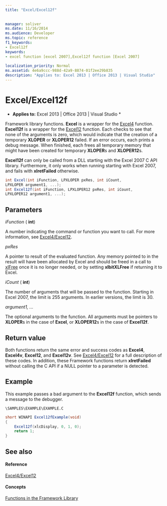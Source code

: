 ```yaml
---
title: "Excel/Excel12f"
 
 
manager: soliver
ms.date: 11/16/2014
ms.audience: Developer
ms.topic: reference
f1_keywords:
- Excel12f
keywords:
- excel function [excel 2007],Excel12f function [Excel 2007]
 
localization_priority: Normal
ms.assetid: 4e6a9ccc-988d-42a9-8874-01f2ee29b835
description: "Applies to: Excel 2013 | Office 2013 | Visual Studio"
---
```


# Excel/Excel12f

 * **Applies to:** Excel 2013 | Office 2013 | Visual Studio * 
  
Framework library functions. **Excel** is a wrapper for the [Excel4](excel4-excel12.md) function. **Excel12f** is a wrapper for the [Excel12](excel4-excel12.md) function. Each checks to see that none of the arguments is zero, which would indicate that the creation of a temporary **XLOPER** or **XLOPER12** failed. If an error occurs, each prints a debug message. When finished, each frees all temporary memory that might have been created for temporary **XLOPER**s and **XLOPER12**s.
  
 **Excel12f** can only be called from a DLL starting with the Excel 2007 C API library. Furthermore, it only works when running starting with Excel 2007, and fails with **xlretFailed** otherwise. 
  
```cs
int Excel(int iFunction, LPXLOPER pxRes, int iCount, 
LPXLOPER argument1, ...);
int Excel12f(int iFunction, LPXLOPER12 pxRes, int iCount, 
LPXLOPER12 argument1, ...);
```

## Parameters

 _iFunction_ ( **int**)
  
A number indicating the command or function you want to call. For more information, see [Excel4/Excel12](excel4-excel12.md).
  
 _pxRes_
  
A pointer to result of the evaluated function. Any memory pointed to in the result will have been allocated by Excel and should be freed in a call to [xlFree](xlfree.md) once it is no longer needed, or by setting **xlbitXLFree** if returning it to Excel. 
  
 _iCount_ ( **int**)
  
The number of arguments that will be passed to the function. Starting in Excel 2007, the limit is 255 arguments. In earlier versions, the limit is 30.
  
 _argument1, ..._
  
The optional arguments to the function. All arguments must be pointers to **XLOPER**s in the case of **Excel**, or **XLOPER12**s in the case of **Excel12f**.
  
## Return value

Both functions return the same error and success codes as **Excel4**, **Excel4v**, **Excel12**, and **Excel12v**. See [Excel4/Excel12](excel4-excel12.md) for a full description of these codes. In addition, these Framework functions return **xlretFailed** without calling the C API if a NULL pointer to a parameter is detected. 
  
## Example

This example passes a bad argument to the **Excel12f** function, which sends a message to the debugger. 
  
 `\SAMPLES\EXAMPLE\EXAMPLE.C`
  
```cs
short WINAPI Excel12fExample(void)
{
    Excel12f(xlcDisplay, 0, 1, 0);
    return 1;
}
```

## See also

#### Reference

[Excel4/Excel12](excel4-excel12.md)
#### Concepts

[Functions in the Framework Library](functions-in-the-framework-library.md)

